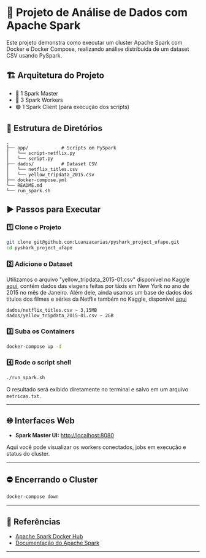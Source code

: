 
# 🚀 Projeto de Análise de Dados com Apache Spark

Este projeto demonstra como executar um cluster Apache Spark com Docker e Docker Compose, realizando análise distribuída de um dataset CSV usando PySpark.

## 🏗️ Arquitetura do Projeto

- 🔹 1 Spark Master
- 🔸 3 Spark Workers
- 🟢 1 Spark Client (para execução dos scripts)

## 📂 Estrutura de Diretórios

```
.
├── app/            # Scripts em PySpark
│   └── script-netflix.py
│   └── script.py
├── dados/          # Dataset CSV
│   └── netflix_titles.csv
│   └── yellow_tripdata_2015.csv
├── docker-compose.yml
└── README.md
└── run_spark.sh
```

## ▶️ Passos para Executar

### 1️⃣ Clone o Projeto

```bash
git clone git@github.com:Luanzacarias/pyshark_project_ufape.git
cd pyshark_project_ufape
```

### 2️⃣ Adicione o Dataset

Utilizamos o arquivo "yellow_tripdata_2015-01.csv" disponível no Kaggle [aqui](https://www.kaggle.com/datasets/elemento/nyc-yellow-taxi-trip-data), contém dados das viagens feitas por táxis em New York no ano de 2015 no mês de Janeiro. Além dele, ainda usamos um base de dados dos títulos dos filmes e séries da Netflix também no Kaggle, disponível [aqui](https://www.kaggle.com/datasets/shivamb/netflix-shows?resource=download)

```
dados/netflix_titles.csv ~ 3,15MB
dados/yellow_tripdata_2015-01.csv ~ 2GB
```


### 3️⃣ Suba os Containers

```bash
docker-compose up -d
```

### 4️⃣ Rode o script shell

```bash
./run_spark.sh
```

O resultado será exibido diretamente no terminal e salvo em um arquivo `metricas.txt`.

---

## 🌐 Interfaces Web

- **Spark Master UI:** [http://localhost:8080](http://localhost:8080)

Aqui você pode visualizar os workers conectados, jobs em execução e status do cluster.

---

## ⛔ Encerrando o Cluster

```bash
docker-compose down
```

---

## 🧠 Referências

- [Apache Spark Docker Hub](https://hub.docker.com/_/spark)
- [Documentação do Apache Spark](https://spark.apache.org/docs/latest/)

---
